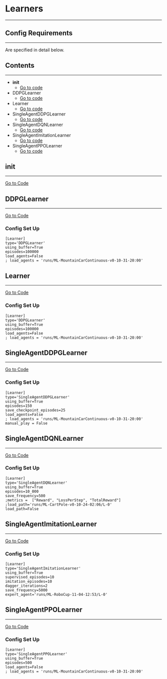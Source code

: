 # Learners
___

## Config Requirements
___
Are specified in detail below.

## Contents
___
* __init__
    * [Go to code](https://github.com/nflux/Control-Tasks/blob/demo/shiva/shiva/learners/__init__.py)
* DDPGLearner
    * [Go to code](https://github.com/nflux/Control-Tasks/blob/demo/shiva/shiva/learners/DDPGLearner.py)
* Learner
    * [Go to code](https://github.com/nflux/Control-Tasks/blob/demo/shiva/shiva/learners/Learner.py)
* SingleAgentDDPGLearner
    * [Go to code](https://github.com/nflux/Control-Tasks/blob/demo/shiva/shiva/learners/SingleAgentDQNLearner.py)
* SingleAgentDQNLearner
    * [Go to code](https://github.com/nflux/Control-Tasks/blob/demo/shiva/shiva/learners/SingleAgentDQNLearner.py)
* SingleAgentImitationLearner
    * [Go to code](https://github.com/nflux/Control-Tasks/blob/demo/shiva/shiva/learners/SingleAgentImitationLearner.py)
* SingleAgentPPOLearner
    * [Go to code](https://github.com/nflux/Control-Tasks/blob/demo/shiva/shiva/learners/SingleAgentPPOLearner.py)


## __init__
___
[Go to Code](https://github.com/nflux/Control-Tasks/blob/demo/shiva/shiva/learners/__init__.py)


##  DDPGLearner
___
[Go to Code](https://github.com/nflux/Control-Tasks/blob/demo/shiva/shiva/learners/DDPGLearner.py)

### Config Set Up     
```
[Learner]
type='DDPGLearner'
using_buffer=True
episodes=100000
load_agents=False
; load_agents = 'runs/ML-MountainCarContinuous-v0-10-31-20:00'
```

##  Learner
___
[Go to Code](https://github.com/nflux/Control-Tasks/blob/demo/shiva/shiva/learners/Learner.py)

### Config Set Up     
```
[Learner]
type='DDPGLearner'
using_buffer=True
episodes=100000
load_agents=False
; load_agents = 'runs/ML-MountainCarContinuous-v0-10-31-20:00'
```

##  SingleAgentDDPGLearner
___
[Go to Code](https://github.com/nflux/Control-Tasks/blob/demo/shiva/shiva/learners/DDPGLearner.py)

### Config Set Up     
```
[Learner]
type='SingleAgentDDPGLearner'
using_buffer=True
episodes=150
save_checkpoint_episodes=25
load_agents=False
; load_agents = 'runs/ML-MountainCarContinuous-v0-10-31-20:00'
manual_play = False
```

##  SingleAgentDQNLearner
___
[Go to Code](https://github.com/nflux/Control-Tasks/blob/demo/shiva/shiva/learners/SingleAgentDQNLearner.py)

### Config Set Up     
```
[Learner]
type='SingleAgentDQNLearner'
using_buffer=True
episodes=10_000
save_frequency=500
;metrics =  ["Reward", "LossPerStep", "TotalReward"]
;load_path='runs/ML-CartPole-v0-10-24-02:06/L-0'
load_path=False
```


##  SingleAgentImitationLearner
___
[Go to Code](https://github.com/nflux/Control-Tasks/blob/demo/shiva/shiva/learners/SingleAgentImitationLearner.py)

### Config Set Up     
```
[Learner]
type='SingleAgentImitationLearner'
using_buffer=True
supervised_episodes=10
imitation_episodes=10
dagger_iterations=2
save_frequency=5000
expert_agent='runs/ML-RoboCup-11-04-12:53/L-0'
```


##  SingleAgentPPOLearner
___
[Go to Code](https://github.com/nflux/Control-Tasks/blob/demo/shiva/shiva/learners/SingleAgentPPOLearner.py)

### Config Set Up     
```
[Learner]
type='SingleAgentPPOLearner'
using_buffer=True
episodes=500
load_agents=False
; load_agents = 'runs/ML-MountainCarContinuous-v0-10-31-20:00'
```